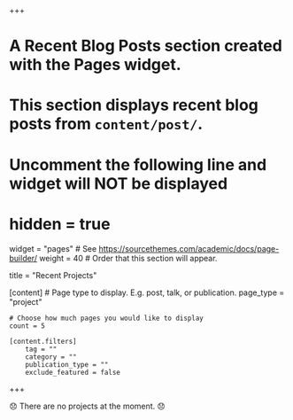 +++
# A Recent Blog Posts section created with the Pages widget.
# This section displays recent blog posts from `content/post/`.

# Uncomment the following line and widget will NOT be displayed
# hidden = true

widget = "pages"  # See https://sourcethemes.com/academic/docs/page-builder/
weight = 40  # Order that this section will appear.

title = "Recent Projects"

[content]
	# Page type to display. E.g. post, talk, or publication.
	page_type = "project"

	# Choose how much pages you would like to display
	count = 5

	[content.filters]
		tag = ""
		category = ""
		publication_type = ""
		exclude_featured = false
+++

:disappointed: There are no projects at the moment. :disappointed:
